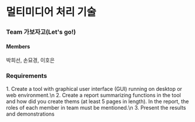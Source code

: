 <h1>멀티미디어 처리 기술</h1>
<h3>Team 가보자고(Let's go!)</h3>
<h4>Members</h4>
<a> 박희선, 손묘경, 이호은 </a>

<h3>Requirements</h3>
<a>
1. Create a tool with graphical user interface (GUI) running on desktop or web environment.\n
2. Create a report summarizing functions in the tool and how did you create thems (at least 5 pages in length). In the report, the roles of each member in team must be mentioned.\n
3. Present the results and demonstrations
</a>
